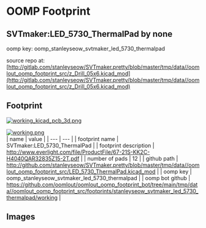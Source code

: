 # OOMP Footprint  
## SVTmaker:LED_5730_ThermalPad  by none  
  
oomp key: oomp_stanleyseow_svtmaker_led_5730_thermalpad  
  
source repo at: [http://gitlab.com/stanleyseow/SVTmaker.pretty/blob/master/tmp/data//oomlout_oomp_footprint_src/z_Drill_05x6.kicad_mod](http://gitlab.com/stanleyseow/SVTmaker.pretty/blob/master/tmp/data//oomlout_oomp_footprint_src/z_Drill_05x6.kicad_mod)  
## Footprint  
  
[![working_kicad_pcb_3d.png](working_kicad_pcb_3d_600.png)](working_kicad_pcb_3d.png)  
  
[![working.png](working_600.png)](working.png)  
| name | value | 
| --- | --- | 
| footprint name | SVTmaker:LED_5730_ThermalPad | 
| footprint description | http://www.everlight.com/file/ProductFile/67-21S-KK2C-H4040QAR32835Z15-2T.pdf | 
| number of pads | 12 | 
| github path | http://github.com/stanleyseow/SVTmaker.pretty/blob/master/tmp/data//oomlout_oomp_footprint_src/LED_5730_ThermalPad.kicad_mod | 
| oomp key | oomp_stanleyseow_svtmaker_led_5730_thermalpad | 
| oomp bot github | https://github.com/oomlout/oomlout_oomp_footprint_bot/tree/main/tmp/data//oomlout_oomp_footprint_src/footprints/stanleyseow_svtmaker_led_5730_thermalpad/working | 
## Images  
